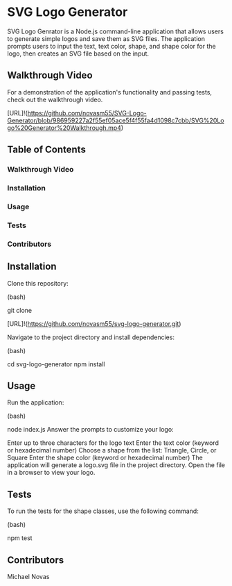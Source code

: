 # SVG Logo Generator
SVG Logo Genrator is a Node.js command-line application that allows users to generate simple logos and save them as SVG files. The application prompts users to input the text, text color, shape, and shape color for the logo, then creates an SVG file based on the input.

## Walkthrough Video
For a demonstration of the application's functionality and passing tests, check out the walkthrough video.


[URL]!(https://github.com/novasm55/SVG-Logo-Generator/blob/986959227a2f55ef05ace5f4f55fa4d1098c7cbb/SVG%20Logo%20Generator%20Walkthrough.mp4)



## Table of Contents
### Walkthrough Video
### Installation
### Usage
### Tests
### Contributors


## Installation

Clone this repository:

(bash)

git clone 

[URL]!(https://github.com/novasm55/svg-logo-generator.git)

Navigate to the project directory and install dependencies:

(bash)

cd svg-logo-generator
npm install

## Usage

Run the application:

(bash)

node index.js
Answer the prompts to customize your logo:

Enter up to three characters for the logo text
Enter the text color (keyword or hexadecimal number)
Choose a shape from the list: Triangle, Circle, or Square
Enter the shape color (keyword or hexadecimal number)
The application will generate a logo.svg file in the project directory. Open the file in a browser to view your logo.

## Tests

To run the tests for the shape classes, use the following command:

(bash)

npm test

## Contributors

Michael Novas
